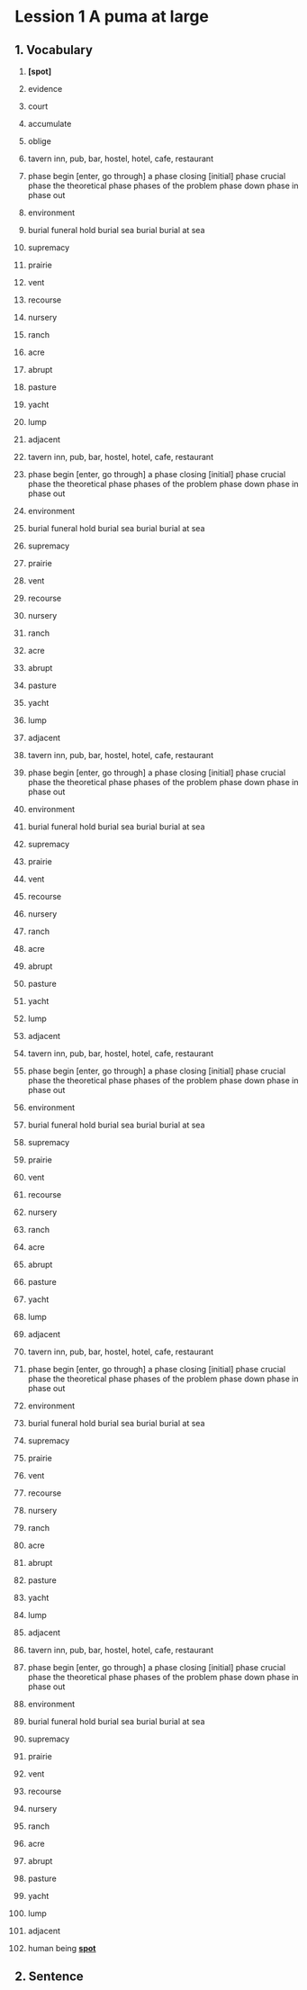 # Lession 1 A puma at large

## 1. Vocabulary
1. **[spot]**



1. evidence

1. court

1. accumulate

1. oblige





01. tavern
    inn, pub, bar, hostel, hotel, cafe, restaurant    
02. phase
    begin [enter, go through] a phase
    closing [initial] phase
    crucial phase
    the theoretical phase
    phases of the problem
    phase down
    phase in
    phase out    
03. environment
04. burial
	funeral
	hold burial
	sea burial
	burial at sea	
05. supremacy
	
06. prairie
07. vent
08. recourse
09. nursery
10. ranch
11. acre
12. abrupt
13. pasture
14. yacht
15. lump
16. adjacent

01. tavern
    inn, pub, bar, hostel, hotel, cafe, restaurant    
02. phase
    begin [enter, go through] a phase
    closing [initial] phase
    crucial phase
    the theoretical phase
    phases of the problem
    phase down
    phase in
    phase out    
03. environment
04. burial
	funeral
	hold burial
	sea burial
	burial at sea	
05. supremacy
	
06. prairie
07. vent
08. recourse
09. nursery
10. ranch
11. acre
12. abrupt
13. pasture
14. yacht
15. lump
16. adjacent


01. tavern
    inn, pub, bar, hostel, hotel, cafe, restaurant    
02. phase
    begin [enter, go through] a phase
    closing [initial] phase
    crucial phase
    the theoretical phase
    phases of the problem
    phase down
    phase in
    phase out    
03. environment
04. burial
	funeral
	hold burial
	sea burial
	burial at sea	
05. supremacy
	
06. prairie
07. vent
08. recourse
09. nursery
10. ranch
11. acre
12. abrupt
13. pasture
14. yacht
15. lump
16. adjacent






01. tavern
    inn, pub, bar, hostel, hotel, cafe, restaurant    
02. phase
    begin [enter, go through] a phase
    closing [initial] phase
    crucial phase
    the theoretical phase
    phases of the problem
    phase down
    phase in
    phase out    
03. environment
04. burial
	funeral
	hold burial
	sea burial
	burial at sea	
05. supremacy
	
06. prairie
07. vent
08. recourse
09. nursery
10. ranch
11. acre
12. abrupt
13. pasture
14. yacht
15. lump
16. adjacent


01. tavern
    inn, pub, bar, hostel, hotel, cafe, restaurant    
02. phase
    begin [enter, go through] a phase
    closing [initial] phase
    crucial phase
    the theoretical phase
    phases of the problem
    phase down
    phase in
    phase out    
03. environment
04. burial
	funeral
	hold burial
	sea burial
	burial at sea	
05. supremacy
	
06. prairie
07. vent
08. recourse
09. nursery
10. ranch
11. acre
12. abrupt
13. pasture
14. yacht
15. lump
16. adjacent


01. tavern
    inn, pub, bar, hostel, hotel, cafe, restaurant    
02. phase
    begin [enter, go through] a phase
    closing [initial] phase
    crucial phase
    the theoretical phase
    phases of the problem
    phase down
    phase in
    phase out    
03. environment
04. burial
	funeral
	hold burial
	sea burial
	burial at sea	
05. supremacy
	
06. prairie
07. vent
08. recourse
09. nursery
10. ranch
11. acre
12. abrupt
13. pasture
14. yacht
15. lump
16. adjacent




















































1. human being
   **[spot](01.md#spot)**
  

## 2. Sentence
